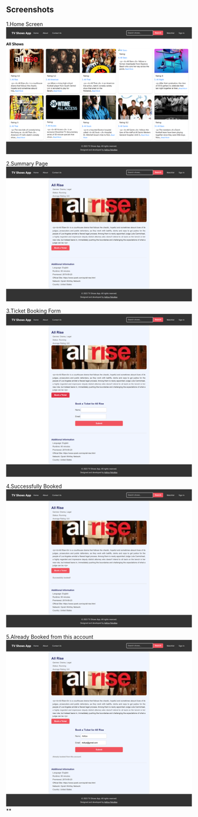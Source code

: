 
## Screenshots

1.Home Screen
![First](https://github.com/AdityaAP7/tvshowapp/blob/main/src/screenshots/1.png)

2.Summary Page
![Second](https://github.com/AdityaAP7/tvshowapp/blob/main/src/screenshots/2.png)

3.Ticket Booking Form
![Third](https://github.com/AdityaAP7/tvshowapp/blob/main/src/screenshots/3.png)

4.Successfully Booked
![Fourth](https://github.com/AdityaAP7/tvshowapp/blob/main/src/screenshots/4.png)

5.Already Booked from this account
![Fifth](https://github.com/AdityaAP7/tvshowapp/blob/main/src/screenshots/5.png)**

